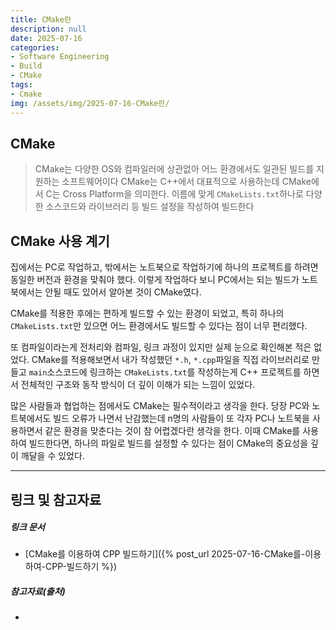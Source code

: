 ```yaml
---
title: CMake란
description: null
date: 2025-07-16
categories:
- Software Engineering
- Build
- CMake
tags:
- Cmake
img: /assets/img/2025-07-16-CMake란/
---
```

## CMake
> CMake는 다양한 OS와 컴파일러에 상관없아 어느 환경에서도 일관된 빌드를 지원하는 소프트웨어이다
> CMake는 C++에서 대표적으로 사용하는데 CMake에서 C는 Cross Platform을 의미한다. 이름에 맞게 `CMakeLists.txt`하나로 다양한 소스코드와 라이브러리 등 빌드 설정을 작성하여 빌드한다

## CMake 사용 계기

집에서는 PC로 작업하고, 밖에서는 노트북으로 작업하기에 하나의 프로젝트를 하려면 동일한 버전과 환경을 맞춰야 했다. 이렇게 작업하다 보니 PC에서는 되는 빌드가 노트북에서는 안될 때도 있어서 알아본 것이 CMake였다.

CMake를 적용한 후에는 편하게 빌드할 수 있는 환경이 되었고, 특히 하나의 `CMakeLists.txt`만 있으면 어느 환경에서도 빌드할 수 있다는 점이 너무 편리했다.

또 컴파일이라는게 전처리와 컴파일, 링크 과정이 있지만 실제 눈으로 확인해본 적은 없었다. CMake를 적용해보면서 내가 작성했던 `*.h`, `*.cpp`파일을 직접 라이브러리로 만들고 `main`소스코드에 링크하는 `CMakeLists.txt`를 작성하는게 C++ 프로젝트를 하면서 전체적인 구조와 동작 방식이 더 깊이 이해가 되는 느낌이 있었다.

많은 사람들과 협업하는 점에서도 CMake는 필수적이라고 생각을 한다. 당장 PC와 노트북에서도 빌드 오류가 나면서 난감했는데 n명의 사람들이 또 각자 PC나 노트북을 사용하면서 같은 환경을 맞춘다는 것이 참 어렵겠다란 생각을 한다. 이때 CMake를 사용하여 빌드한다면, 하나의 파일로 빌드를 설정할 수 있다는 점이 CMake의 중요성을 깊이 깨달을 수 있었다. 



---
## 링크 및 참고자료

##### 링크 문서
- [CMake를 이용하여 CPP 빌드하기]({% post_url 2025-07-16-CMake를-이용하여-CPP-빌드하기 %})

##### 참고자료(출처)
- 



